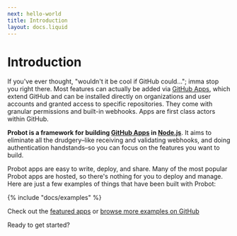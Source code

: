 ```yaml
---
next: hello-world
title: Introduction
layout: docs.liquid
---
```


# Introduction

If you've ever thought, "wouldn't it be cool if GitHub could…"; imma stop you right there. Most features can actually be added via [GitHub Apps](https://docs.github.com/apps/), which extend GitHub and can be installed directly on organizations and user accounts and granted access to specific repositories. They come with granular permissions and built-in webhooks. Apps are first class actors within GitHub.

**Probot is a framework for building [GitHub Apps](http://docs.github.com/apps) in [Node.js](https://nodejs.org/)**. It aims to eliminate all the drudgery–like receiving and validating webhooks, and doing authentication handstands–so you can focus on the features you want to build.

Probot apps are easy to write, deploy, and share. Many of the most popular Probot apps are hosted, so there's nothing for you to deploy and manage. Here are just a few examples of things that have been built with Probot:

{% include "docs/examples" %}

Check out the [featured apps](https://probot.github.io/apps/) or [browse more examples on GitHub](https://github.com/search?q=topic%3Aprobot-app&type=Repositories)

Ready to get started?
